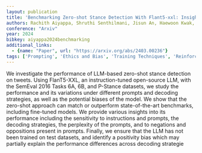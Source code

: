 ```yaml
---
layout: publication
title: 'Benchmarking Zero-shot Stance Detection With Flant5-xxl: Insights From Training Data, Prompting, And Decoding Strategies Into Its Near-sota Performance'
authors: Rachith Aiyappa, Shruthi Senthilmani, Jisun An, Haewoon Kwak, Yong-yeol Ahn
conference: "Arxiv"
year: 2024
bibkey: aiyappa2024benchmarking
additional_links:
  - {name: "Paper", url: "https://arxiv.org/abs/2403.00236"}
tags: ['Prompting', 'Ethics and Bias', 'Training Techniques', 'Reinforcement Learning']
---
```

We investigate the performance of LLM-based zero-shot stance detection on
tweets. Using FlanT5-XXL, an instruction-tuned open-source LLM, with the
SemEval 2016 Tasks 6A, 6B, and P-Stance datasets, we study the performance and
its variations under different prompts and decoding strategies, as well as the
potential biases of the model. We show that the zero-shot approach can match or
outperform state-of-the-art benchmarks, including fine-tuned models. We provide
various insights into its performance including the sensitivity to instructions
and prompts, the decoding strategies, the perplexity of the prompts, and to
negations and oppositions present in prompts. Finally, we ensure that the LLM
has not been trained on test datasets, and identify a positivity bias which may
partially explain the performance differences across decoding strategie

